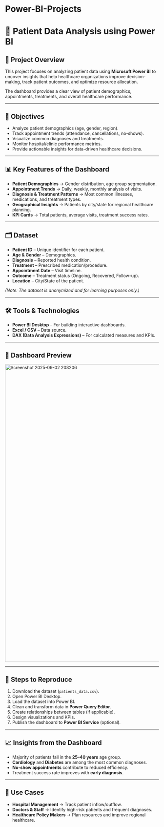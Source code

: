 # Power-BI-Projects



# 🏥 Patient Data Analysis using Power BI  

## 📌 Project Overview  
This project focuses on analyzing patient data using **Microsoft Power BI** to uncover insights that help healthcare organizations improve decision-making, track patient outcomes, and optimize resource allocation.  

The dashboard provides a clear view of patient demographics, appointments, treatments, and overall healthcare performance.  

---

## 🎯 Objectives  
- Analyze patient demographics (age, gender, region).  
- Track appointment trends (attendance, cancellations, no-shows).  
- Visualize common diagnoses and treatments.  
- Monitor hospital/clinic performance metrics.  
- Provide actionable insights for data-driven healthcare decisions.  

---

## 📊 Key Features of the Dashboard  
- **Patient Demographics** → Gender distribution, age group segmentation.  
- **Appointment Trends** → Daily, weekly, monthly analysis of visits.  
- **Diagnosis & Treatment Patterns** → Most common illnesses, medications, and treatment types.  
- **Geographical Insights** → Patients by city/state for regional healthcare planning.  
- **KPI Cards** → Total patients, average visits, treatment success rates.  

---

## 🗂 Dataset  
- **Patient ID** – Unique identifier for each patient.  
- **Age & Gender** – Demographics.  
- **Diagnosis** – Reported health condition.  
- **Treatment** – Prescribed medication/procedure.  
- **Appointment Date** – Visit timeline.  
- **Outcome** – Treatment status (Ongoing, Recovered, Follow-up).  
- **Location** – City/State of the patient.  

*(Note: The dataset is anonymized and for learning purposes only.)*  

---

## 🛠 Tools & Technologies  
- **Power BI Desktop** – For building interactive dashboards.  
- **Excel / CSV** – Data source.  
- **DAX (Data Analysis Expressions)** – For calculated measures and KPIs.  

---

## 📸 Dashboard Preview  
<img width="1919" height="975" alt="Screenshot 2025-09-02 203206" src="https://github.com/user-attachments/assets/5bf9eae3-2060-4adc-9bc5-0860f4015d99" />

---

## 🚀 Steps to Reproduce  
1. Download the dataset (`patients_data.csv`).  
2. Open Power BI Desktop.  
3. Load the dataset into Power BI.  
4. Clean and transform data in **Power Query Editor**.  
5. Create relationships between tables (if applicable).  
6. Design visualizations and KPIs.  
7. Publish the dashboard to **Power BI Service** (optional).  

---

## 📈 Insights from the Dashboard  
- Majority of patients fall in the **25–40 years** age group.  
- **Cardiology** and **Diabetes** are among the most common diagnoses.  
- **No-show appointments** contribute to reduced efficiency.  
- Treatment success rate improves with **early diagnosis**.  

---

## 📌 Use Cases  
- **Hospital Management** → Track patient inflow/outflow.  
- **Doctors & Staff** → Identify high-risk patients and frequent diagnoses.  
- **Healthcare Policy Makers** → Plan resources and improve regional healthcare.  











